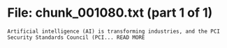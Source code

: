 ﻿# File: chunk_001080.txt (part 1 of 1)
```
Artificial intelligence (AI) is transforming industries, and the PCI Security Standards Council (PCI... READ MORE
```


